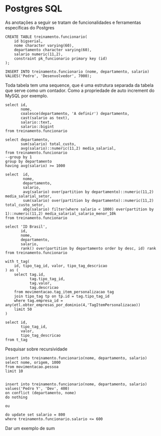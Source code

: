 # Postgres SQL
As anotações a seguir se tratam de funcionalidades e ferramentas específicas do Postgres

    CREATE TABLE treinamento.funcionario(
        id bigserial,
        nome character varying(60),
        departamento character varying(60),
        salario numeric(11,2),
        constraint pk_funcionario primary key (id)
    );

    INSERT INTO treinamento.funcionario (nome, departamento, salario) VALUES('Pedro', 'Desenvolvedor', 7000);

Toda tabela tem uma sequence, que é uma estrutura separada da tabela que serve como um contador. Como a propriedade de auto increment do MySQL por exemplo.

    select id,
           nome,
           coalesce(departamento, 'A definir') departamento,
           cast(salario as text),
           salario::text,
           salario::bigint
    from treinamento.funcionario

    select departamento,
           sum(salario) total_custo,
           avg(salario)::numeric(11,2) media_salarial,
    from treinamento.funcionario
    --group by 1
    group by departamento
    having avg(salario) >= 1000

    select  id,
            nome,
            departamento,
            salario,
            avg(salario) over(partition by departamento)::numeric(11,2) media_salarial_setor,
            sum(salario) over(partition by departamento)::numeric(11,2) total_custo_setor,
            abg(salario) filter(where salario < 1000) over(partition by 1)::numeric(11,2) media_salarial_salario_menor_10k
    from treinamento.funcionario

    select 'ID Brasil',
           id,
           nome,
           departamento,
           salario,
           rank() over(partition by departamento order by desc, id) rank
    from treinamento.funcionario

    with t_tag(
        id, tipo_tag_id, valor, tipo_tag_descricao
    ) as (
        select tag.id,
               tag.tipo_tag_id,
               tag.valor,
               tag.descricao
        from movimentacao.tag_item_personalizacao tag
        join tipo_tag tp on tp.id = tag.tipo_tag_id
        where tag.empresa_id = any(etl.obter_empresas_por_dominio(4,'TagItemPersonalizacao))
        limit 50
    )

    select id,
           tipo_tag_id,
           valor,
           tipo_tag_descricao
    from t_tag

Pesquisar sobre recursividade

    insert into treinamento.funcionario(nome, departamento, salario)
    select nome, origem, 1000
    from movimentacao.pessoa
    limit 10


    insert into treinamento.funcionario(nome, departamento, salario)
    values('Pedro Y', 'Dev', 400)
    on conflict (departamento, nome)
    do nothing

    ou

    do update set salario = 800
    where treinamento.funcionario.salario <= 600

Dar um exemplo de sum
